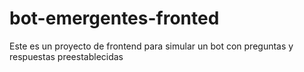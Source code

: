 # bot-emergentes-fronted
Este es un proyecto de frontend para simular un bot con preguntas y respuestas preestablecidas 

